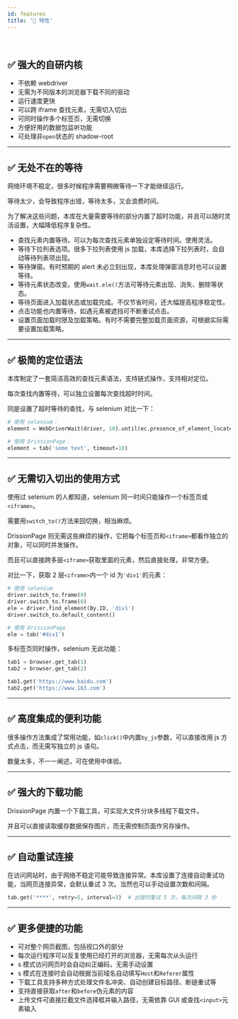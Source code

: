 ```yaml
---
id: features
title: '💖 特性'
---
```


<div class="wwads-cn wwads-horizontal" data-id="317"></div><br/>

## ✅️️ 强大的自研内核

- 不依赖 webdriver
- 无需为不同版本的浏览器下载不同的驱动
- 运行速度更快
- 可以跨 iframe 查找元素，无需切入切出
- 可同时操作多个标签页，无需切换
- 方便好用的数据包监听功能
- 可处理非`open`状态的 shadow-root

---

## ✅️️ 无处不在的等待

网络环境不稳定，很多时候程序需要稍微等待一下才能继续运行。

等待太少，会导致程序出错，等待太多，又会浪费时间。

为了解决这些问题，本库在大量需要等待的部分内置了超时功能，并且可以随时灵活设置，大幅降低程序复杂性。

- 查找元素内置等待。可以为每次查找元素单独设定等待时间。使用灵活。
- 等待下拉列表选项。很多下拉列表使用 js 加载，本库选择下拉列表时，会自动等待列表项出现。
- 等待弹窗。有时预期的 alert 未必立刻出现，本库处理弹窗消息时也可以设置等待。
- 等待元素状态改变。使用`wait.ele()`方法可等待元素出现、消失、删除等状态。
- 等待页面进入加载状态或加载完成。不仅节省时间，还大幅提高程序稳定性。
- 点击功能也内置等待，如遇元素被遮挡可不断重试点击。
- 设置页面加载时限及加载策略。有时不需要完整加载页面资源，可根据实际需要设置加载策略。

--- 

## ✅️️ 极简的定位语法

本库制定了一套简洁高效的查找元素语法，支持链式操作，支持相对定位。

每次查找内置等待，可以独立设置每次查找超时时间。

同是设置了超时等待的查找，与 selenium 对比一下：

```python
# 使用 selenium：
element = WebDriverWait(driver, 10).until(ec.presence_of_element_located((By.XPATH, '//*[contains(text(), "some text")]')))

# 使用 DrissionPage：
element = tab('some text', timeout=10)
```

---

## ✅️️ 无需切入切出的使用方式

使用过 selenium 的人都知道，selenium 同一时间只能操作一个标签页或`<iframe>`。

需要用`switch_to()`方法来回切换，相当麻烦。

DrissionPage 则无需这些麻烦的操作，它把每个标签页和`<iframe>`都看作独立的对象，可以同时并发操作。

而且可以直接跨多层`<iframe>`获取里面的元素，然后直接处理，非常方便。

对比一下，获取 2 层`<iframe>`内一个 id 为`'div1'`的元素：

```python
# 使用 selenium
driver.switch_to.frame(0)
driver.switch_to.frame(0)
ele = driver.find_element(By.ID, 'div1')
driver.switch_to.default_content()

# 使用 DrissionPage
ele = tab('#div1')
```

多标签页同时操作，selenium 无此功能：

```python
tab1 = browser.get_tab(1)
tab2 = browser.get_tab(2)

tab1.get('https://www.baidu.com')
tab2.get('https://www.163.com')
```

---

## ✅️️ 高度集成的便利功能

很多操作方法集成了常用功能，如`click()`中内置`by_js`参数，可以直接改用 js 方式点击，而无需写独立的 js 语句。

数量太多，不一一阐述，可在使用中体验。

---

## ✅️️ 强大的下载功能

DrissionPage 内置一个下载工具，可实现大文件分块多线程下载文件。

并且可以直接读取缓存数据保存图片，而无需控制页面作另存操作。

---

## ✅️️ 自动重试连接

在访问网站时，由于网络不稳定可能导致连接异常。本库设置了连接自动重试功能，当网页连接异常，会默认重试 3 次。当然也可以手动设置次数和间隔。

```python
tab.get('****', retry=5, interval=3)  # 出错时重试 5 次，每次间隔 3 秒
```

---

## ✅️️ 更多便捷的功能

- 可对整个网页截图，包括视口外的部分
- 每次运行程序可以反复使用已经打开的浏览器，无需每次从头运行
- s 模式访问网页时会自动纠正编码，无需手动设置
- s 模式在连接时会自动根据当前域名自动填写`Host`和`Referer`属性
- 下载工具支持多种方式处理文件名冲突、自动创建目标路径、断链重试等
- 支持直接获取`after`和`before`伪元素的内容
- 上传文件可直接拦截文件选择框并输入路径，无需依靠 GUI 或查找`<input>`元素输入
